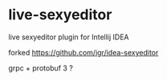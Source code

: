 # live-sexyeditor
live sexyeditor plugin for Intellij IDEA


forked https://github.com/igr/idea-sexyeditor

grpc + protobuf 3 ? 
